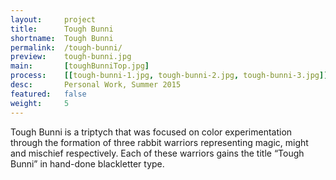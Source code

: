 ```yaml
---
layout:     project
title:      Tough Bunni
shortname:  Tough Bunni
permalink:  /tough-bunni/
preview:    tough-bunni.jpg
main:       [toughBunniTop.jpg]
process:    [[tough-bunni-1.jpg, tough-bunni-2.jpg, tough-bunni-3.jpg]]
desc:       Personal Work, Summer 2015
featured:   false
weight:     5
---
```


Tough Bunni is a triptych that was focused on color experimentation through the formation of three rabbit warriors representing magic, might and mischief respectively. Each of these warriors gains the title “Tough Bunni” in hand-done blackletter type.
